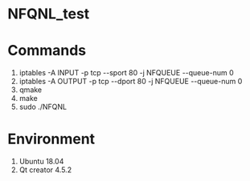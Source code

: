 # NFQNL_test

# Commands
1. iptables -A INPUT -p tcp --sport 80 -j NFQUEUE --queue-num 0
2. iptables -A OUTPUT -p tcp --dport 80 -j NFQUEUE --queue-num 0
3. qmake
4. make
5. sudo ./NFQNL

# Environment
1. Ubuntu 18.04
2. Qt creator 4.5.2
